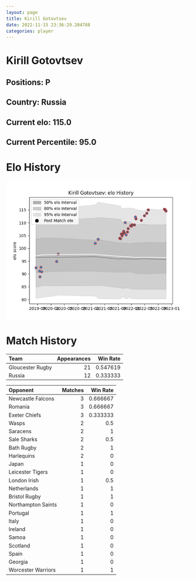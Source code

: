 ```yaml
---  
layout: page  
title: Kirill Gotovtsev  
date: 2022-11-15 23:36:29.204788  
categories: player  
---
```

# Kirill Gotovtsev

## Positions: P

## Country: Russia

## Current elo: 115.0

## Current Percentile: 95.0

# Elo History


![elo history](history_KirillGotovtsev.png)
# Match History


| Team             |   Appearances |   Win Rate |
|:-----------------|--------------:|-----------:|
| Gloucester Rugby |            21 |   0.547619 |
| Russia           |            12 |   0.333333 |

| Opponent           |   Matches |   Win Rate |
|:-------------------|----------:|-----------:|
| Newcastle Falcons  |         3 |   0.666667 |
| Romania            |         3 |   0.666667 |
| Exeter Chiefs      |         3 |   0.333333 |
| Wasps              |         2 |   0.5      |
| Saracens           |         2 |   1        |
| Sale Sharks        |         2 |   0.5      |
| Bath Rugby         |         2 |   1        |
| Harlequins         |         2 |   0        |
| Japan              |         1 |   0        |
| Leicester Tigers   |         1 |   0        |
| London Irish       |         1 |   0.5      |
| Netherlands        |         1 |   1        |
| Bristol Rugby      |         1 |   1        |
| Northampton Saints |         1 |   0        |
| Portugal           |         1 |   1        |
| Italy              |         1 |   0        |
| Ireland            |         1 |   0        |
| Samoa              |         1 |   0        |
| Scotland           |         1 |   0        |
| Spain              |         1 |   0        |
| Georgia            |         1 |   0        |
| Worcester Warriors |         1 |   1        |